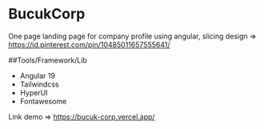 # BucukCorp

One page landing page for company profile using angular, slicing design => https://id.pinterest.com/pin/10485011657555641/

##Tools/Framework/Lib

- Angular 19
- Tailwindcss
- HyperUI
- Fontawesome

Link demo => https://bucuk-corp.vercel.app/
